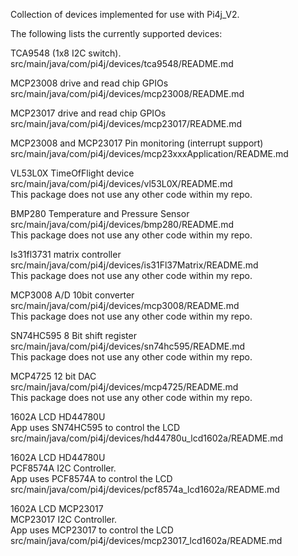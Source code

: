 
Collection of devices implemented for use with Pi4j_V2.

The following lists the currently supported devices:




TCA9548 (1x8 I2C switch).  
src/main/java/com/pi4j/devices/tca9548/README.md

MCP23008 drive and read chip GPIOs  
src/main/java/com/pi4j/devices/mcp23008/README.md

MCP23017 drive and read chip GPIOs  
src/main/java/com/pi4j/devices/mcp23017/README.md

MCP23008 and MCP23017 Pin monitoring (interrupt support)  
src/main/java/com/pi4j/devices/mcp23xxxApplication/README.md

VL53L0X TimeOfFlight device  
src/main/java/com/pi4j/devices/vl53L0X/README.md  
This package does not use any other code within my repo.


BMP280  Temperature and Pressure Sensor  
src/main/java/com/pi4j/devices/bmp280/README.md  
This package does not use any other code within my repo.  


Is31fl3731 matrix controller  
src/main/java/com/pi4j/devices/is31Fl37Matrix/README.md     
This package does not use any other code within my repo.    


MCP3008 A/D 10bit converter   
src/main/java/com/pi4j/devices/mcp3008/README.md     
This package does not use any other code within my repo.    

SN74HC595 8 Bit shift register  
src/main/java/com/pi4j/devices/sn74hc595/README.md     
This package does not use any other code within my repo.    

MCP4725  12 bit DAC     
src/main/java/com/pi4j/devices/mcp4725/README.md        
This package does not use any other code within my repo.       


1602A LCD  HD44780U    
App uses SN74HC595 to control the LCD    
src/main/java/com/pi4j/devices/hd44780u_lcd1602a/README.md   

1602A LCD  HD44780U   
PCF8574A I2C  Controller.   
App uses PCF8574A to control the LCD   
src/main/java/com/pi4j/devices/pcf8574a_lcd1602a/README.md   



1602A LCD  MCP23017   
MCP23017 I2C  Controller.   
App uses MCP23017 to control the LCD   
src/main/java/com/pi4j/devices/mcp23017_lcd1602a/README.md   

